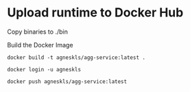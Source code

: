 # Upload runtime to Docker Hub

Copy binaries to ./bin

Build the Docker Image

```docker build -t agneskls/agg-service:latest .```

```docker login -u agneskls```

```docker push agneskls/agg-service:latest```


